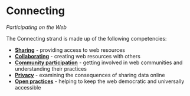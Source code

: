 Connecting
=======
*Participating on the Web*

The Connecting strand is made up of the following competencies:

* **[Sharing](https://github.com/mozilla/webliteracymap/blob/master/v1.5%20%28current%29/Connecting/Sharing.md)** - providing access to web resources
* **[Collaborating](https://github.com/mozilla/webliteracymap/blob/master/v1.5%20%28current%29/Connecting/Collaborating.md)** - creating web resources with others
* **[Community participation](https://github.com/mozilla/webliteracymap/blob/master/v1.5%20%28current%29/Connecting/Community%20participation.md)** - getting involved in web communities and understanding their practices
* **[Privacy](https://github.com/mozilla/webliteracymap/blob/master/v1.5%20%28current%29/Connecting/Privacy.md)** - examining the consequences of sharing data online
* **[Open practices](https://github.com/mozilla/webliteracymap/blob/master/v1.5%20%28current%29/Connecting/Open%20practices.md)** - helping to keep the web democratic and universally accessible